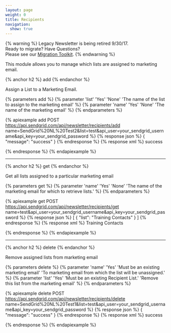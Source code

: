 ```yaml
---
layout: page
weight: 0
title: Recipients
navigation:
  show: true
---
```

{% warning %}
Legacy Newsletter is being retired 9/30/17.<br />
Ready to migrate? Have Questions?<br />
Please see our [Migration Toolkit]({{root_url}}/User_Guide/Legacy_Newsletter/Legacy_Newsletter_Migration/index.html).
{% endwarning %}


This module allows you to manage which lists are assigned to marketing email.

{% anchor h2 %}
add
{% endanchor %}

Assign a List to a Marketing Email.


{% parameters add %}
 {% parameter 'list' 'Yes' 'None' 'The name of the list to assign to the marketing email' %}
 {% parameter 'name' 'Yes' 'None' 'The name of the marketing email' %}
{% endparameters %}


{% apiexample add POST https://api.sendgrid.com/api/newsletter/recipients/add name=SendGrid%20NL%20Test2&list=test&api_user=your_sendgrid_username&api_key=your_sendgrid_password %}
  {% response json %}
{
  "message": "success"
}
  {% endresponse %}
  {% response xml %}
<result>
   <message>success</message>
</result>

  {% endresponse %}
{% endapiexample %}

* * * * *

{% anchor h2 %}
get
{% endanchor %}

Get all lists assigned to a particular marketing email


{% parameters get %}
 {% parameter 'name' 'Yes' 'None' 'The name of the marketing email for which to retrieve lists.' %}
{% endparameters %}


{% apiexample get POST https://api.sendgrid.com/api/newsletter/recipients/get name=test&api_user=your_sendgrid_username&api_key=your_sendgrid_password %}
  {% response json %}
[
  {
    "list": "Training Contacts"
  }
]
  {% endresponse %}
  {% response xml %}
<lists>
   <list>
      <list>Training Contacts</list>
   </list>
</lists>

  {% endresponse %}
{% endapiexample %}

* * * * *

{% anchor h2 %}
delete
{% endanchor %}

Remove assigned lists from marketing email


{% parameters delete %}
 {% parameter 'name' 'Yes' 'Must be an existing marketing email' 'To marketing email from which the list will be unassigned.' %}
 {% parameter 'list' 'Yes' 'Must be an existing Recipient List.' 'Remove this list from the marketing email' %}
{% endparameters %}


{% apiexample delete POST https://api.sendgrid.com/api/newsletter/recipients/delete name=SendGrid%20NL%20Test1&list=test&api_user=your_sendgrid_username&api_key=your_sendgrid_password %}
  {% response json %}
{
  "message": "success"
}
  {% endresponse %}
  {% response xml %}
<result>
   <message>success</message>
</result>

  {% endresponse %}
{% endapiexample %}
